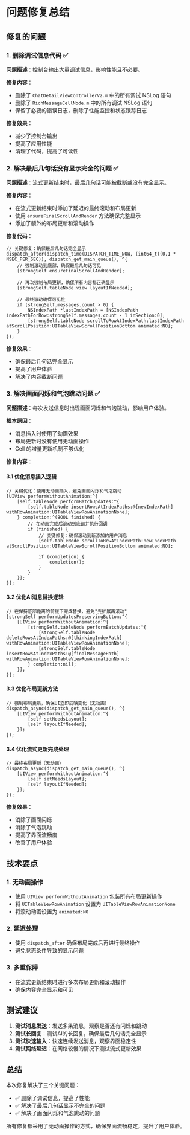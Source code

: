 # 问题修复总结

## 修复的问题

### 1. 删除调试信息代码 ✅

**问题描述**：控制台输出大量调试信息，影响性能且不必要。

**修复内容**：
- 删除了 `ChatDetailViewControllerV2.m` 中的所有调试 NSLog 语句
- 删除了 `RichMessageCellNode.m` 中的所有调试 NSLog 语句
- 保留了必要的错误日志，删除了性能监控和状态跟踪日志

**修复效果**：
- 减少了控制台输出
- 提高了应用性能
- 清理了代码，提高了可读性

### 2. 解决最后几句话没有显示完全的问题 ✅

**问题描述**：流式更新结束时，最后几句话可能被截断或没有完全显示。

**修复内容**：
- 在流式更新结束时添加了延迟的最终滚动和布局更新
- 使用 `ensureFinalScrollAndRender` 方法确保完整显示
- 添加了额外的布局更新和滚动操作

**修复代码**：
```objc
// 关键修复：确保最后几句话完全显示
dispatch_after(dispatch_time(DISPATCH_TIME_NOW, (int64_t)(0.1 * NSEC_PER_SEC)), dispatch_get_main_queue(), ^{
    // 强制滚动到底部，确保最后几句话可见
    [strongSelf ensureFinalScrollAndRender];
    
    // 再次强制布局更新，确保所有内容都正确显示
    [strongSelf.tableNode.view layoutIfNeeded];
    
    // 最终滚动确保可见性
    if (strongSelf.messages.count > 0) {
        NSIndexPath *lastIndexPath = [NSIndexPath indexPathForRow:strongSelf.messages.count - 1 inSection:0];
        [strongSelf.tableNode scrollToRowAtIndexPath:lastIndexPath atScrollPosition:UITableViewScrollPositionBottom animated:NO];
    }
});
```

**修复效果**：
- 确保最后几句话完全显示
- 提高了用户体验
- 解决了内容截断问题

### 3. 解决画面闪烁和气泡跳动问题 ✅

**问题描述**：每次发送信息时出现画面闪烁和气泡跳动，影响用户体验。

**根本原因**：
- 消息插入时使用了动画效果
- 布局更新时没有使用无动画操作
- Cell 的增量更新机制不够优化

**修复内容**：

#### 3.1 优化消息插入逻辑
```objc
// 关键优化：使用无动画插入，避免画面闪烁和气泡跳动
[UIView performWithoutAnimation:^{
    [self.tableNode performBatchUpdates:^{
        [self.tableNode insertRowsAtIndexPaths:@[newIndexPath] withRowAnimation:UITableViewRowAnimationNone];
    } completion:^(BOOL finished) {
        // 在动画完成后滚动到底部并执行回调
        if (finished) {
            // 关键修复：确保滚动到新添加的用户消息
            [self.tableNode scrollToRowAtIndexPath:newIndexPath atScrollPosition:UITableViewScrollPositionBottom animated:NO];
            
            if (completion) {
                completion();
            }
        }
    }];
}];
```

#### 3.2 优化AI消息替换逻辑
```objc
// 在保持底部距离的前提下完成替换，避免"先扩展再滚动"
[strongSelf performUpdatesPreservingBottom:^{
    [UIView performWithoutAnimation:^{
        [strongSelf.tableNode performBatchUpdates:^{
            [strongSelf.tableNode deleteRowsAtIndexPaths:@[thinkingIndexPath] withRowAnimation:UITableViewRowAnimationNone];
            [strongSelf.tableNode insertRowsAtIndexPaths:@[finalMessagePath] withRowAnimation:UITableViewRowAnimationNone];
        } completion:nil];
    }];
}];
```

#### 3.3 优化布局更新方法
```objc
// 强制布局更新，确保UI立即反映变化（无动画）
dispatch_async(dispatch_get_main_queue(), ^{
    [UIView performWithoutAnimation:^{
        [self setNeedsLayout];
        [self layoutIfNeeded];
    }];
});
```

#### 3.4 优化流式更新完成处理
```objc
// 最终布局更新（无动画）
dispatch_async(dispatch_get_main_queue(), ^{
    [UIView performWithoutAnimation:^{
        [self setNeedsLayout];
        [self layoutIfNeeded];
    }];
});
```

**修复效果**：
- 消除了画面闪烁
- 消除了气泡跳动
- 提高了界面流畅度
- 改善了用户体验

## 技术要点

### 1. 无动画操作
- 使用 `UIView performWithoutAnimation` 包装所有布局更新操作
- 将 `UITableViewRowAnimation` 设置为 `UITableViewRowAnimationNone`
- 将滚动动画设置为 `animated:NO`

### 2. 延迟处理
- 使用 `dispatch_after` 确保布局完成后再进行最终操作
- 避免竞态条件导致的显示问题

### 3. 多重保障
- 在流式更新结束时进行多次布局更新和滚动操作
- 确保内容完全显示和可见

## 测试建议

1. **测试消息发送**：发送多条消息，观察是否还有闪烁和跳动
2. **测试长回复**：测试AI的长回复，确保最后几句话完全显示
3. **测试快速输入**：快速连续发送消息，观察界面稳定性
4. **测试网络延迟**：在网络较慢的情况下测试流式更新效果

## 总结

本次修复解决了三个关键问题：
- ✅ 删除了调试信息，提高了性能
- ✅ 解决了最后几句话显示不完全的问题
- ✅ 解决了画面闪烁和气泡跳动的问题

所有修复都采用了无动画操作的方式，确保界面流畅稳定，提升了用户体验。
